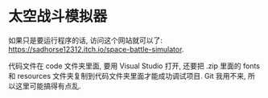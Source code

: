 # 太空战斗模拟器
如果只是要运行程序的话, 访问这个网站就可以了: https://sadhorse12312.itch.io/space-battle-simulator.

代码文件在 code 文件夹里面, 要用 Visual Studio 打开, 还要把 .zip 里面的 fonts 和 resources 文件夹复制到代码文件夹里面才能成功调试项目. Git 我用不来, 所以这里可能搞得有点乱.
